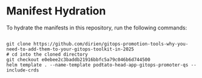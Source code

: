 
# Manifest Hydration

To hydrate the manifests in this repository, run the following commands:

```shell

git clone https://github.com/dirien/gitops-promotion-tools-why-you-need-to-add-them-to-your-gitops-toolkit-in-2025
# cd into the cloned directory
git checkout e0ebee2c3baddb21916bbfc5a79c046b6d744500
helm template . --name-template podtato-head-app-gitops-promoter-qs --include-crds
```